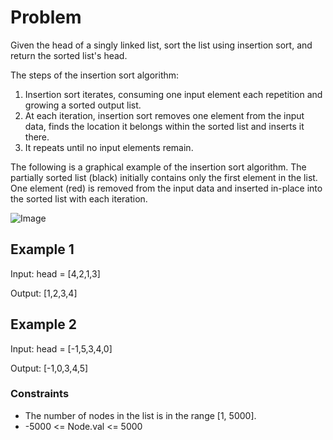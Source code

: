 # Problem

Given the head of a singly linked list, sort the list using insertion sort, and return the sorted list's head.

The steps of the insertion sort algorithm:

1. Insertion sort iterates, consuming one input element each repetition and growing a sorted output list.
2. At each iteration, insertion sort removes one element from the input data, finds the location it belongs within the sorted list and inserts it there.
3. It repeats until no input elements remain.

The following is a graphical example of the insertion sort algorithm. The partially sorted list (black) initially contains only the first element in the list. One element (red) is removed from the input data and inserted in-place into the sorted list with each iteration.

![Image](https://upload.wikimedia.org/wikipedia/commons/0/0f/Insertion-sort-example-300px.gif)

## Example 1

Input: head = [4,2,1,3]

Output: [1,2,3,4]

## Example 2

Input: head = [-1,5,3,4,0]

Output: [-1,0,3,4,5]
 
### Constraints

- The number of nodes in the list is in the range [1, 5000].
- -5000 <= Node.val <= 5000
